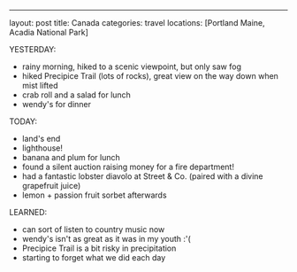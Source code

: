 ---
layout: post
title: Canada
categories: travel
locations: [Portland Maine, Acadia National Park]

YESTERDAY:
* rainy morning, hiked to a scenic viewpoint, but only saw fog
* hiked Precipice Trail (lots of rocks), great view on the way down when mist lifted
* crab roll and a salad for lunch
* wendy's for dinner

TODAY:
* land's end
* lighthouse!
* banana and plum for lunch
* found a silent auction raising money for a fire department!
* had a fantastic lobster diavolo at Street & Co. (paired with a divine grapefruit juice)
* lemon + passion fruit sorbet afterwards

LEARNED:
* can sort of listen to country music now
* wendy's isn't as great as it was in my youth :'(
* Precipice Trail is a bit risky in precipitation
* starting to forget what we did each day
